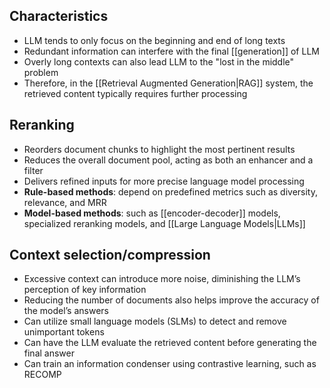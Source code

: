 ## Characteristics

- LLM tends to only focus on the beginning and end of long texts
- Redundant information can interfere with the final [[generation]] of LLM
- Overly long contexts can also lead LLM to the "lost in the middle" problem
- Therefore, in the [[Retrieval Augmented Generation|RAG]] system, the retrieved content typically requires further processing

## Reranking

- Reorders document chunks to highlight the most pertinent results
- Reduces the overall document pool, acting as both an enhancer and a filter
- Delivers refined inputs for more precise language model processing
- **Rule-based methods**: depend on predefined metrics such as diversity, relevance, and MRR
- **Model-based methods**: such as [[encoder-decoder]] models, specialized reranking models, and [[Large Language Models|LLMs]]

## Context selection/compression

- Excessive context can introduce more noise, diminishing the LLM’s perception of key information
- Reducing the number of documents also helps improve the accuracy of the model’s answers
- Can utilize small language models (SLMs) to detect and remove unimportant tokens
- Can have the LLM evaluate the retrieved content before generating the final answer
- Can train an information condenser using contrastive learning, such as RECOMP
